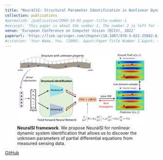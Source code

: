 ```yaml
---
title: "NeuralSI: Structural Parameter Identification in Nonlinear Dynamical Systems"
collection: publications
#permalink: /publication/2009-10-01-paper-title-number-1
#excerpt: 'This paper is about the number 1. The number 2 is left for future work.'
venue: 'European Conference on Computer Vision (ECCV), 2022'
paperurl: 'https://link.springer.com/chapter/10.1007/978-3-031-25082-8_22'
#citation: 'Your Name, You. (2009). &quot;Paper Title Number 1.&quot; <i>Journal 1</i>. 1(1).'
---
```


<figure>
  <img src="/files/publications/NeuralSI.png" alt="Description of the image" style="width: 600px;" />
  <figcaption><strong>NeuralSI framework</strong>. We propose NeuralSI for nonlinear dynamic system identification that allows us to discover the unknown parameters of partial differential equations from measured sensing data.</figcaption>
</figure>

[GitHub](https://github.com/human-analysis/neural-structural-identification)